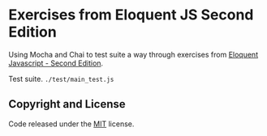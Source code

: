 # Exercises from Eloquent JS Second Edition

Using Mocha and Chai to test suite a way through exercises from [Eloquent Javascript - Second Edition](http://eloquentjavascript.net/).

Test suite.
`./test/main_test.js`

## Copyright and License

Code released under the [MIT](https://github.com/chrisj-skinner/eloquent-javascript-exercises/blob/master/LICENSE) license.
